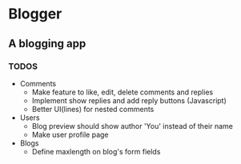 # Blogger
## A blogging app

### TODOS

* Comments
    * Make feature to like, edit, delete comments and replies
    * Implement show replies and add reply buttons (Javascript)
    * Better UI(lines) for nested comments
* Users
    * Blog preview should show author 'You' instead of their name
    * Make user profile page
* Blogs
    * Define maxlength on blog's form fields
